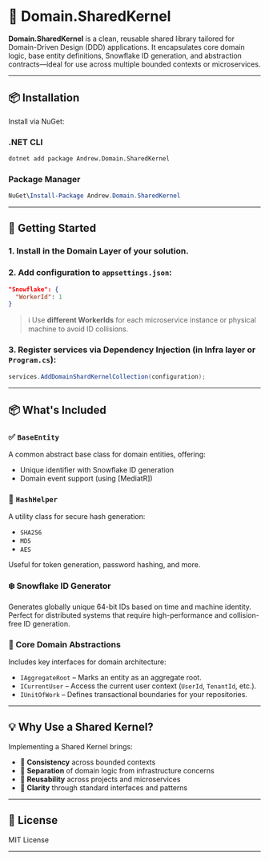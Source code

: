 # 🧩 Domain.SharedKernel

**Domain.SharedKernel** is a clean, reusable shared library tailored for Domain-Driven Design (DDD) applications. It encapsulates core domain logic, base entity definitions, Snowflake ID generation, and abstraction contracts—ideal for use across multiple bounded contexts or microservices.

---

## 📦 Installation

Install via NuGet:

### .NET CLI

```bash
dotnet add package Andrew.Domain.SharedKernel
```

### Package Manager

```powershell
NuGet\Install-Package Andrew.Domain.SharedKernel
```

---

## 🚀 Getting Started

### 1. Install in the **Domain Layer** of your solution.

### 2. Add configuration to `appsettings.json`:

```json
"Snowflake": {
  "WorkerId": 1
}
```

> ℹ️ Use **different WorkerIds** for each microservice instance or physical machine to avoid ID collisions.

### 3. Register services via Dependency Injection (in Infra layer or `Program.cs`):

```csharp
services.AddDomainShardKernelCollection(configuration);
```

---

## 📦 What's Included

### ✅ `BaseEntity`

A common abstract base class for domain entities, offering:

* Unique identifier with Snowflake ID generation
* Domain event support (using [MediatR])

### 🔐 `HashHelper`

A utility class for secure hash generation:

* `SHA256`
* `MD5`
* `AES`

Useful for token generation, password hashing, and more.

### ❄️ Snowflake ID Generator

Generates globally unique 64-bit IDs based on time and machine identity. Perfect for distributed systems that require high-performance and collision-free ID generation.

### 🧩 Core Domain Abstractions

Includes key interfaces for domain architecture:

* `IAggregateRoot` – Marks an entity as an aggregate root.
* `ICurrentUser` – Access the current user context (`UserId`, `TenantId`, etc.).
* `IUnitOfWork` – Defines transactional boundaries for your repositories.

---

## 💡 Why Use a Shared Kernel?

Implementing a Shared Kernel brings:

* 🔁 **Consistency** across bounded contexts
* 🧼 **Separation** of domain logic from infrastructure concerns
* 🔄 **Reusability** across projects and microservices
* 📐 **Clarity** through standard interfaces and patterns

---

## 📄 License

MIT License

---
